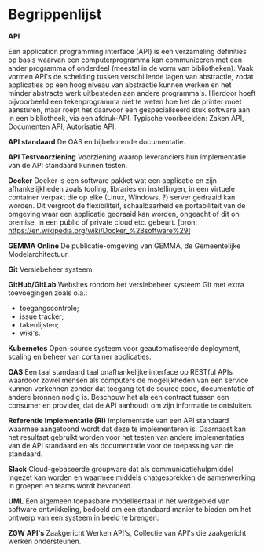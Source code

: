 # Begrippenlijst

**API**

Een application programming interface (API) is een verzameling definities op basis waarvan een computerprogramma kan communiceren met een ander programma of onderdeel (meestal in de vorm van bibliotheken). Vaak vormen API's de scheiding tussen verschillende lagen van abstractie, zodat applicaties op een hoog niveau van abstractie kunnen werken en het minder abstracte werk uitbesteden aan andere programma's. Hierdoor hoeft bijvoorbeeld een tekenprogramma niet te weten hoe het de printer moet aansturen, maar roept het daarvoor een gespecialiseerd stuk software aan in een bibliotheek, via een afdruk-API.
Typische voorbeelden: Zaken API, Documenten API, Autorisatie API.

**API standaard**
De OAS en bijbehorende documentatie.

**API Testvoorziening**
Voorziening waarop leveranciers hun implementatie van de API standaard kunnen testen.

**Docker**
Docker is een software pakket wat een applicatie en zijn afhankelijkheden zoals tooling, libraries en instellingen, in een virtuele container verpakt die op elke (Linux, Windows, ?) server gedraaid kan worden. Dit vergroot de flexibiliteit, schaalbaarheid en portabiliteit van de omgeving waar een applicatie gedraaid kan worden, ongeacht of dit on premise, in een public of private cloud etc. gebeurt.
[bron: https://en.wikipedia.org/wiki/Docker_%28software%29]

**GEMMA Online**
De publicatie-omgeving van GEMMA, de Gemeentelijke Modelarchitectuur.

**Git**
Versiebeheer systeem.

**GitHub/GitLab**
Websites rondom het versiebeheer systeem Git met extra toevoegingen zoals o.a.:
* toegangscontrole;
* issue tracker;
* takenlijsten;
* wiki's.

**Kubernetes**
Open-source systeem voor geautomatiseerde deployment, scaling en beheer van container applicaties.

**OAS**
Een taal standaard taal onafhankelijke interface op RESTful APIs waardoor zowel mensen als computers de mogelijkheden van een service kunnen verkennen zonder dat toegang tot de source code, documentatie of andere bronnen nodig is.
Beschouw het als een contract tussen een consumer en provider, dat de API aanhoudt om zijn informatie te ontsluiten.

**Referentie Implementatie (RI)**
Implementatie van een API standaard waarmee aangetoond wordt dat deze te implementeren is. Daarnaast kan het resultaat gebruikt worden voor het testen van andere implementaties van de API standaard en als documentatie voor de toepassing van de standaard.

**Slack**
Cloud-gebaseerde groupware dat als communicatiehulpmiddel ingezet kan worden en waarmee middels chatgesprekken de samenwerking in groepen en teams wordt bevorderd.

**UML**
Een algemeen toepasbare modelleertaal in het werkgebied van software ontwikkeling, bedoeld om een standaard manier te bieden om het ontwerp van een systeem in beeld te brengen.

**ZGW API's**
Zaakgericht Werken API's, Collectie van API's die zaakgericht werken ondersteunen.
